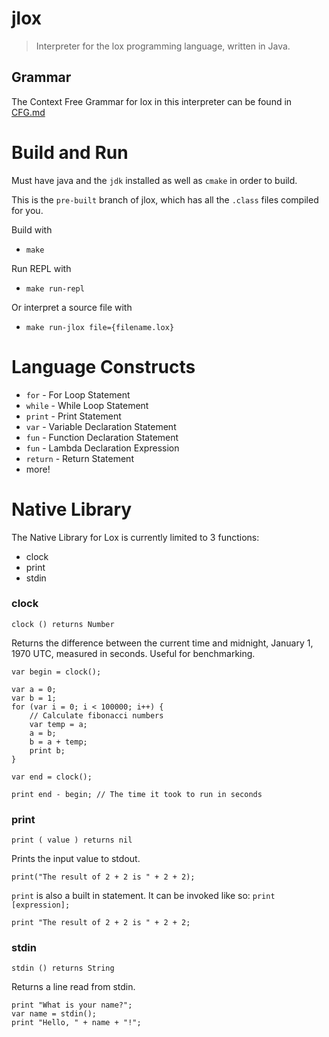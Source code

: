 # jlox

> Interpreter for the lox programming language, written in Java.

## Grammar

The Context Free Grammar for lox in this interpreter can be found in [CFG.md](https://github.com/MellowCobra/jlox/blob/pre-built/CFG.md)

# Build and Run

Must have java and the `jdk` installed as well as `cmake` in order to build.

This is the `pre-built` branch of jlox, which has all the `.class` files compiled for you.

Build with

*   `make`

Run REPL with

*   `make run-repl`

Or interpret a source file with

*   `make run-jlox file={filename.lox}`

# Language Constructs

*   `for` - For Loop Statement
*   `while` - While Loop Statement
*   `print` - Print Statement
*   `var` - Variable Declaration Statement
*   `fun` - Function Declaration Statement
*   `fun` - Lambda Declaration Expression
*   `return` - Return Statement
*   more!

# Native Library

The Native Library for Lox is currently limited to 3 functions:

*   clock
*   print
*   stdin

### clock

`clock () returns Number`

Returns the difference between the current time and midnight, January 1, 1970 UTC, measured in seconds.
Useful for benchmarking.

```
var begin = clock();

var a = 0;
var b = 1;
for (var i = 0; i < 100000; i++) {
    // Calculate fibonacci numbers
    var temp = a;
    a = b;
    b = a + temp;
    print b;
}

var end = clock();

print end - begin; // The time it took to run in seconds
```

### print

`print ( value ) returns nil`

Prints the input value to stdout.

```
print("The result of 2 + 2 is " + 2 + 2);
```

`print` is also a built in statement. It can be invoked like so: `print [expression];`

```
print "The result of 2 + 2 is " + 2 + 2;
```

### stdin

`stdin () returns String`

Returns a line read from stdin.

```
print "What is your name?";
var name = stdin();
print "Hello, " + name + "!";
```
